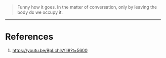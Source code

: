   


> Funny how it goes. In the matter of conversation, only by leaving the body do we occupy it. 




---
# References
1. https://youtu.be/BpLchlsYli8?t=5600